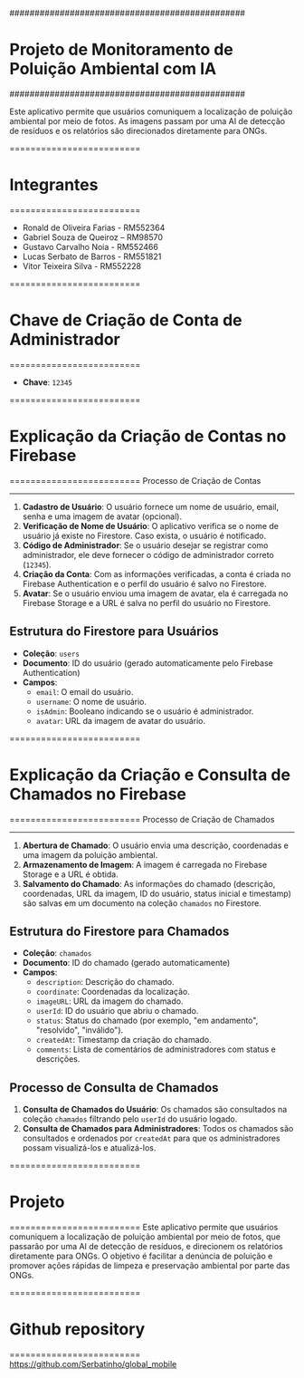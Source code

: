 ###############################################

# Projeto de Monitoramento de Poluição Ambiental com IA

###############################################

Este aplicativo permite que usuários comuniquem a localização de poluição ambiental por meio de fotos.
As imagens passam por uma AI de detecção de resíduos e os relatórios são direcionados diretamente para ONGs.

=========================

# Integrantes

=========================

- Ronald de Oliveira Farias - RM552364
- Gabriel Souza de Queiroz – RM98570
- Gustavo Carvalho Noia - RM552466
- Lucas Serbato de Barros - RM551821
- Vitor Teixeira Silva - RM552228

=========================

# Chave de Criação de Conta de Administrador

=========================

- **Chave**: `12345`

=========================

# Explicação da Criação de Contas no Firebase

=========================
Processo de Criação de Contas

---

1. **Cadastro de Usuário**: O usuário fornece um nome de usuário, email, senha e uma imagem de avatar (opcional).
2. **Verificação de Nome de Usuário**: O aplicativo verifica se o nome de usuário já existe no Firestore. Caso exista, o usuário é notificado.
3. **Código de Administrador**: Se o usuário desejar se registrar como administrador, ele deve fornecer o código de administrador correto (`12345`).
4. **Criação da Conta**: Com as informações verificadas, a conta é criada no Firebase Authentication e o perfil do usuário é salvo no Firestore.
5. **Avatar**: Se o usuário enviou uma imagem de avatar, ela é carregada no Firebase Storage e a URL é salva no perfil do usuário no Firestore.

## Estrutura do Firestore para Usuários

- **Coleção**: `users`
- **Documento**: ID do usuário (gerado automaticamente pelo Firebase Authentication)
- **Campos**:
  - `email`: O email do usuário.
  - `username`: O nome de usuário.
  - `isAdmin`: Booleano indicando se o usuário é administrador.
  - `avatar`: URL da imagem de avatar do usuário.

=========================

# Explicação da Criação e Consulta de Chamados no Firebase

=========================
Processo de Criação de Chamados

---

1. **Abertura de Chamado**: O usuário envia uma descrição, coordenadas e uma imagem da poluição ambiental.
2. **Armazenamento de Imagem**: A imagem é carregada no Firebase Storage e a URL é obtida.
3. **Salvamento do Chamado**: As informações do chamado (descrição, coordenadas, URL da imagem, ID do usuário, status inicial e timestamp) são salvas em um documento na coleção `chamados` no Firestore.

## Estrutura do Firestore para Chamados

- **Coleção**: `chamados`
- **Documento**: ID do chamado (gerado automaticamente)
- **Campos**:
  - `description`: Descrição do chamado.
  - `coordinate`: Coordenadas da localização.
  - `imageURL`: URL da imagem do chamado.
  - `userId`: ID do usuário que abriu o chamado.
  - `status`: Status do chamado (por exemplo, "em andamento", "resolvido", "inválido").
  - `createdAt`: Timestamp da criação do chamado.
  - `comments`: Lista de comentários de administradores com status e descrições.

## Processo de Consulta de Chamados

1. **Consulta de Chamados do Usuário**: Os chamados são consultados na coleção `chamados` filtrando pelo `userId` do usuário logado.
2. **Consulta de Chamados para Administradores**: Todos os chamados são consultados e ordenados por `createdAt` para que os administradores possam visualizá-los e atualizá-los.

=========================

# Projeto

=========================
Este aplicativo permite que usuários comuniquem a localização de poluição ambiental por meio de fotos, que passarão por uma AI de detecção de resíduos, e direcionem os relatórios diretamente para ONGs.
O objetivo é facilitar a denúncia de poluição e promover ações rápidas de limpeza e preservação ambiental por parte das ONGs.

=========================

# Github repository

=========================
https://github.com/Serbatinho/global_mobile
